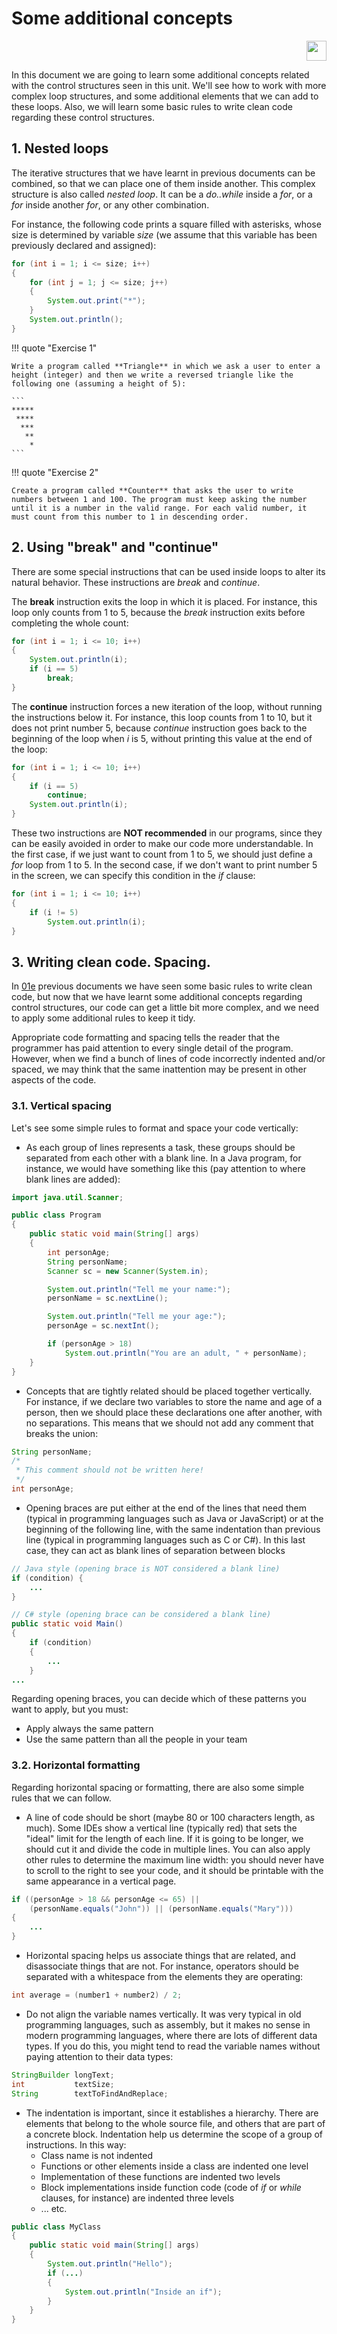 # Some additional concepts

<div style="text-align: right">
<a target="_blank" href="slides/view.html?fichero=02d"><img src="images/diapositivas.png" width="32" /></a>
</div>

In this document we are going to learn some additional concepts related with the control structures seen in this unit. We'll see how to work with more complex loop structures, and some additional elements that we can add to these loops. Also, we will learn some basic rules to write clean code regarding these control structures.

## 1. Nested loops

The iterative structures that we have learnt in previous documents can be combined, so that we can place one of them inside another. This complex structure is also called *nested loop*. It can be a *do..while* inside a *for*, or a *for* inside another *for*, or any other combination.

For instance, the following code prints a square filled with asterisks, whose size is determined by variable *size* (we assume that this variable has been previously declared and assigned):

```java
for (int i = 1; i <= size; i++)
{
    for (int j = 1; j <= size; j++)
    {
        System.out.print("*");
    }
    System.out.println();
}
```

!!! quote "Exercise 1"

    Write a program called **Triangle** in which we ask a user to enter a height (integer) and then we write a reversed triangle like the following one (assuming a height of 5):

    ```
    *****
     ****
      ***
       **
        *
    ```

!!! quote "Exercise 2"

    Create a program called **Counter** that asks the user to write numbers between 1 and 100. The program must keep asking the number until it is a number in the valid range. For each valid number, it must count from this number to 1 in descending order.

## 2. Using "break" and "continue"

There are some special instructions that can be used inside loops to alter its natural behavior. These instructions are *break* and *continue*.

The **break** instruction exits the loop in which it is placed. For instance, this loop only counts from 1 to 5, because the *break* instruction exits before completing the whole count:

```java
for (int i = 1; i <= 10; i++)
{
    System.out.println(i);
    if (i == 5)
        break;
}
```

The **continue** instruction forces a new iteration of the loop, without running the instructions below it. For instance, this loop counts from 1 to 10, but it does not print number 5, because *continue* instruction goes back to the beginning of the loop when *i* is 5, without printing this value at the end of the loop:

```java
for (int i = 1; i <= 10; i++)
{
    if (i == 5)
        continue;
    System.out.println(i);
}
```

These two instructions are **NOT recommended** in our programs, since they can be easily avoided in order to make our code more understandable. In the first case, if we just want to count from 1 to 5, we should just define a *for* loop from 1 to 5. In the second case, if we don't want to print number 5 in the screen, we can specify this condition in the *if* clause:

```java
for (int i = 1; i <= 10; i++)
{
    if (i != 5)
        System.out.println(i);
}
```

## 3. Writing clean code. Spacing.

In [01e](01e.md) previous documents we have seen some basic rules to write clean code, but now that we have learnt some additional concepts regarding control structures, our code can get a little bit more complex, and we need to apply some additional rules to keep it tidy.

Appropriate code formatting and spacing tells the reader that the programmer has paid attention to every single detail of the program. However, when we find a bunch of lines of code incorrectly indented and/or spaced, we may think that the same inattention may be present in other aspects of the code.

### 3.1. Vertical spacing

Let's see some simple rules to format and space your code vertically:

* As each group of lines represents a task, these groups should be separated from each other with a blank line. In a Java program, for instance, we would have something like this (pay attention to where blank lines are added):

```java
import java.util.Scanner;

public class Program 
{
    public static void main(String[] args) 
    {
        int personAge;
        String personName;
        Scanner sc = new Scanner(System.in);

        System.out.println("Tell me your name:");
        personName = sc.nextLine();

        System.out.println("Tell me your age:");
        personAge = sc.nextInt();

        if (personAge > 18)
            System.out.println("You are an adult, " + personName);
    }
}
```

* Concepts that are tightly related should be placed together vertically. For instance, if we declare two variables to store the name and age of a person, then we should place these declarations one after another, with no separations. This means that we should not add any comment that breaks the union:

```java
String personName;
/* 
 * This comment should not be written here!
 */
int personAge;
```

* Opening braces are put either at the end of the lines that need them (typical in programming languages such as Java or JavaScript) or at the beginning of the following line, with the same indentation than previous line (typical in programming languages such as C or C#). In this last case, they can act as blank lines of separation between blocks

```java
// Java style (opening brace is NOT considered a blank line)
if (condition) {
    ...
}

// C# style (opening brace can be considered a blank line)
public static void Main()
{
    if (condition)
    {
        ...
    }
...
```

Regarding opening braces, you can decide which of these patterns you want to apply, but you must:

* Apply always the same pattern
* Use the same pattern than all the people in your team

### 3.2. Horizontal formatting

Regarding horizontal spacing or formatting, there are also some simple rules that we can follow.

* A line of code should be short (maybe 80 or 100 characters length, as much). Some IDEs show a vertical line (typically red) that sets the "ideal" limit for the length of each line. If it is going to be longer, we should cut it and divide the code in multiple lines. You can also apply other rules to determine the maximum line width: you should never have to scroll to the right to see your code, and it should be printable with the same appearance in a vertical page.

```java
if ((personAge > 18 && personAge <= 65) ||
    (personName.equals("John")) || (personName.equals("Mary"))) 
{
    ...
}
```

* Horizontal spacing helps us associate things that are related, and disassociate things that are not. For instance, operators should be separated with a whitespace from the elements they are operating:

```java
int average = (number1 + number2) / 2;
```

* Do not align the variable names vertically. It was very typical in old programming languages, such as assembly, but it makes no sense in modern programming languages, where there are lots of different data types. If you do this, you might tend to read the variable names without paying attention to their data types:

```java
StringBuilder longText;
int           textSize;
String        textToFindAndReplace;
```

* The indentation is important, since it establishes a hierarchy. There are elements that belong to the whole source file, and others that are part of a concrete block. Indentation help us determine the scope of a group of instructions. In this way:
   * Class name is not indented
   * Functions or other elements inside a class are indented one level
   * Implementation of these functions are indented two levels
   * Block implementations inside function code (code of *if* or *while* clauses, for instance) are indented three levels
   * ... etc.

```java
public class MyClass 
{
    public static void main(String[] args) 
    {
        System.out.println("Hello");
        if (...) 
        {
            System.out.println("Inside an if");
        }
    }
}
```
